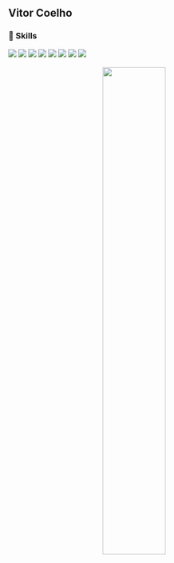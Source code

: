 <h2>Vitor Coelho</h2>
<h3>🤖 Skills</h3>
<div>
    <img src="https://img.shields.io/badge/HTML5-E34F26?style=for-the-badge&logo=html5&logoColor=white">
    <img src="https://img.shields.io/badge/CSS3-1572B6?style=for-the-badge&logo=css3&logoColor=white">
    <img src="https://img.shields.io/badge/JavaScript-323330?style=for-the-badge&logo=javascript&logoColor=F7DF1E">
    <img src="https://img.shields.io/badge/Bootstrap-563D7C?style=for-the-badge&logo=bootstrap&logoColor=white">
    <img src="https://img.shields.io/badge/PHP-777BB4?style=for-the-badge&logo=php&logoColor=white">
    <img src="https://img.shields.io/badge/MySQL-4479a1?style=for-the-badge&logo=mysql&logoColor=white">
    <img src="https://img.shields.io/badge/MariaDB-01529E?style=for-the-badge&logo=mariadb&logoColor=white">
    <img src="https://img.shields.io/badge/Git-E34F26?style=for-the-badge&logo=git&logoColor=white">
</div>
<br>
<div align="center">
  <a href="https://github.com/thenextbunny">
  <img width="50%" src="https://github-readme-stats.vercel.app/api/top-langs/?username=thenextbunny&layout=compact&theme=dracula"/>
</div>
  

